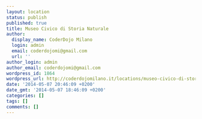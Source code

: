 ```yaml
---
layout: location
status: publish
published: true
title: Museo Civico di Storia Naturale
author:
  display_name: CoderDojo Milano
  login: admin
  email: coderdojomi@gmail.com
  url: ''
author_login: admin
author_email: coderdojomi@gmail.com
wordpress_id: 1864
wordpress_url: http://coderdojomilano.it/locations/museo-civico-di-storia-naturale/
date: '2014-05-07 20:46:09 +0200'
date_gmt: '2014-05-07 18:46:09 +0200'
categories: []
tags: []
comments: []
---
```


